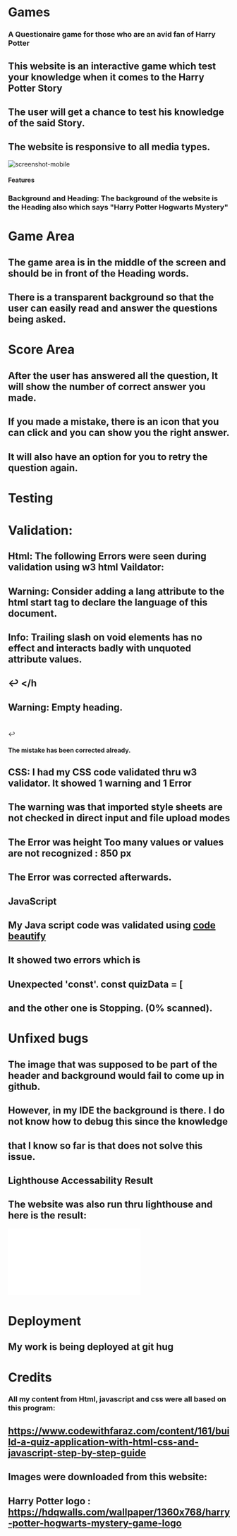 # Games

### A Questionaire game for those who are an avid fan of Harry Potter
 ## This website is an interactive game which test your knowledge when it comes to the Harry Potter Story
 ## The user will get a chance to test his knowledge of the said Story.
## The website is responsive to all media types.
![screenshot-mobile](assets/images/responsive.jpg) 
 
#### Features

### Background and Heading: The background of the website is the Heading also which says "Harry Potter Hogwarts Mystery"

# Game Area

## The game area is in the middle of the screen and should be in front of the Heading words. 
## There is a transparent background so that the user can easily read and answer the questions being asked.

# Score Area
 ##   After the user has answered all the question, It will show the number of correct answer you made.
 ##   If you made a mistake, there is an icon that you can click and you can show you the right answer.
 ##   It will also have an option for you to retry the question again.

 # Testing

# Validation:
  ##  Html: The following Errors were seen during validation using w3 html Vaildator:

  ##   Warning: Consider adding a lang attribute to the html start tag to declare the language of this document.


  ##  Info: Trailing slash on void elements has no effect and interacts badly with unquoted attribute values.

   ##  <link rel="stylesheet" href="assests/css/style.css"/>↩  </h


 ##   Warning: Empty heading.
  ##  <h1></h1>↩

#### The mistake has been corrected already.

##     CSS: I had my CSS code validated thru w3 validator. It showed 1 warning and 1 Error
##   The warning was that imported style sheets are not checked in direct input and file upload modes

##   The Error was  height Too many values or values are not recognized : 850 px

##    The Error was corrected afterwards.

 ##   JavaScript
 ## My Java script code was validated using [code beautify](https://codebeautify.org/jsvalidate) 
 ## It showed two errors which is 
 ## Unexpected 'const'. const quizData = [
 ## and the other one is Stopping. (0% scanned).
 
  

# Unfixed bugs
## The image that was supposed to be part of the header and background would fail to come up in github. 
## However, in my IDE the background is there. I do not know how to debug this since the knowledge
## that I know so far is that does not solve this issue.

##      Lighthouse Accessability Result

## The website was also run thru lighthouse and here is the result:
![screenshot-mobile](assets/images/accesability.pdf) 

# Deployment

## My work is being deployed at git hug

# Credits

   ### All my content from Html, javascript and css were all based on this program:
    
  ##  https://www.codewithfaraz.com/content/161/build-a-quiz-application-with-html-css-and-javascript-step-by-step-guide

    
   ## Images were downloaded from this website:

 ##   Harry Potter logo : https://hdqwalls.com/wallpaper/1360x768/harry-potter-hogwarts-mystery-game-logo
   
